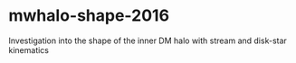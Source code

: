 # mwhalo-shape-2016
Investigation into the shape of the inner DM halo with stream and disk-star kinematics
